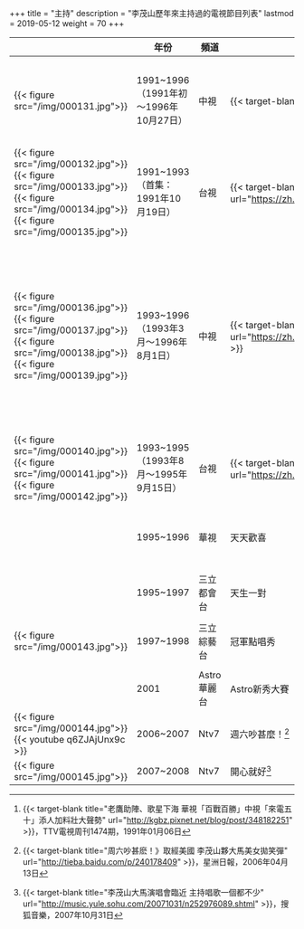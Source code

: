 +++
title = "主持"
description = "李茂山歷年來主持過的電視節目列表"
lastmod = 2019-05-12
weight = 70
+++

<style>
table th:nth-of-type(3) {
	width: 120px;
}
table th:nth-of-type(4) {
	width: 130px;
}
table th:nth-of-type(5) {
	width: 240px;
}
table th:nth-of-type(2) {
	width: 200px;
}

</style>

　|年份  | 頻道  | 節目 | 備註
--------------|--------------|-------|------|------ 
{{< figure src="/img/000131.jpg">}}|1991~1996 <br>（1991年初～1996年10月27日）  | 中視 |  {{< target-blank title="來電五十" url="https://www.facebook.com/watch/?v=10155773600234531" >}}[^1] | ● 與戈偉如主持<br/>● 節目片段{{< target-blank title="1" url="https://www.youtube.com/watch?v=E3QxMoMLFHE" >}}／{{< target-blank title="2" url="https://www.youtube.com/watch?v=oGJxON-S424" >}}
{{< figure src="/img/000132.jpg">}}{{< figure src="/img/000133.jpg">}}{{< figure src="/img/000134.jpg">}}{{< figure src="/img/000135.jpg">}}|1991~1993<br>（首集：1991年10月19日）   | 台視 |  {{< target-blank title="玫瑰之夜" url="https://zh.wikipedia.org/wiki/%E7%8E%AB%E7%91%B0%E4%B9%8B%E5%A4%9C" >}} |  ● 與方芳芳主持（第一代）<br/>● {{< target-blank title="節目片段" url="https://www.youtube.com/watch?v=0WLdJ9xTN64" >}}
{{< figure src="/img/000136.jpg">}}{{< figure src="/img/000137.jpg">}}{{< figure src="/img/000138.jpg">}}{{< figure src="/img/000139.jpg">}}|1993~1996 <br>（1993年3月～1996年8月1日）   | 中視 |  {{< target-blank title="歡樂一百點" url="https://zh.wikipedia.org/wiki/%E6%AD%A1%E6%A8%82%E4%B8%80%E7%99%BE%E9%BB%9E" >}} |  ● 與江蕙主持（第二代）<br>● 與葉璦菱主持（第三代）<br>● 與陽帆主持（第四代）<br>● 與江蕙、葉璦菱主持時節目名稱為「綜藝雙星　歡樂一百點」，與陽帆主持時節目名稱恢復為「歡樂一百點」<br>● 節目片段{{< target-blank title="1" url="https://www.youtube.com/watch?v=eT003VPcA54" >}}／{{< target-blank title="2" url="https://www.youtube.com/watch?v=rkCT5gvn-eU" >}}／{{< target-blank title="3" url="https://www.youtube.com/watch?v=c86JZnuq9Sc" >}}
{{< figure src="/img/000140.jpg">}}{{< figure src="/img/000141.jpg">}}{{< figure src="/img/000142.jpg">}}|1993~1995<br>（1993年8月～1995年9月15日）   | 台視 |  {{< target-blank title="強棒出擊" url="https://zh.wikipedia.org/wiki/%E5%BC%B7%E6%A3%92%E5%87%BA%E6%93%8A" >}} |  ● 與王瑞玲主持（第八代）<br/>● {{< target-blank title="節目片段" url="https://www.youtube.com/watch?v=k8RXIaO8KiI" >}}
　|1995~1996   | 華視 |  天天歡喜 |  ● 與戈偉如主持<br/>● {{< target-blank title="劉德華推薦片段" url="https://www.youtube.com/watch?v=5s-2-0Kceqc" >}}
　|1995~1997   | 三立都會台 |  天生一對 |  與李之勤、董至成主持
{{< figure src="/img/000143.jpg">}}|1997~1998   | 三立綜藝台 |  冠軍點唱秀 |  ● 與陳盈潔、賀一航、孔鏘主持<br/>● {{< target-blank title="節目片段" url="https://www.youtube.com/watch?v=jaMliTZaKns" >}}
　|2001   | Astro華麗台 |  Astro新秀大賽 |  
{{< figure src="/img/000144.jpg">}}{{< youtube q6ZJAjUnx9c >}}|2006~2007   | Ntv7 |  週六吵甚麼！[^2] |  與李詩琪、沈月婷主持
{{< figure src="/img/000145.jpg">}}|2007~2008   | Ntv7 |  開心就好[^3] |  與沈月婷主持（第一代）

[^1]:{{< target-blank title="老鷹助陣、歌星下海 華視「百戰百勝」中視「來電五十」添人加料壯大聲勢" url="http://kgbz.pixnet.net/blog/post/348182251" >}}，TTV電視周刊1474期，1991年01月06日
[^2]:{{< target-blank title="周六吵甚麽！》取經美國 李茂山夥大馬美女拋笑彈" url="http://tieba.baidu.com/p/240178409" >}}，星洲日報，2006年04月13日
[^3]:{{< target-blank title="李茂山大馬演唱會臨近 主持唱歌一個都不少" url="http://music.yule.sohu.com/20071031/n252976089.shtml" >}}，搜狐音樂，2007年10月31日